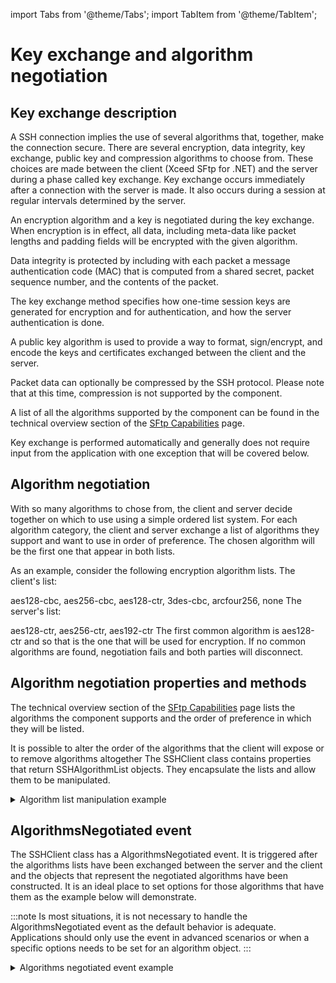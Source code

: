 import Tabs from '@theme/Tabs';
import TabItem from '@theme/TabItem';

# Key exchange and algorithm negotiation

## Key exchange description
A SSH connection implies the use of several algorithms that, together, make the connection secure. There are several encryption, data integrity, key exchange, public key and compression algorithms to choose from. These choices are made between the client (Xceed SFtp for .NET) and the server during a phase called key exchange. Key exchange occurs immediately after a connection with the server is made. It also occurs during a session at regular intervals determined by the server.

An encryption algorithm and a key is negotiated during the key exchange. When encryption is in effect, all data, including meta-data like packet lengths and padding fields will be encrypted with the given algorithm.

Data integrity is protected by including with each packet a message authentication code (MAC) that is computed from a shared secret, packet sequence number, and the contents of the packet.

The key exchange method specifies how one-time session keys are generated for encryption and for authentication, and how the server authentication is done.

A public key algorithm is used to provide a way to format, sign/encrypt, and encode the keys and certificates exchanged between the client and the server.

Packet data can optionally be compressed by the SSH protocol. Please note that at this time, compression is not supported by the component.

A list of all the algorithms supported by the component can be found in the technical overview section of the [SFtp Capabilities](/ftp/basic-concepts/ftp-capabilities/overview) page.

Key exchange is performed automatically and generally does not require input from the application with one exception that will be covered below.

## Algorithm negotiation
With so many algorithms to chose from, the client and server decide together on which to use using a simple ordered list system. For each algorithm category, the client and server exchange a list of algorithms they support and want to use in order of preference. The chosen algorithm will be the first one that appear in both lists.

As an example, consider the following encryption algorithm lists. The client's list:

aes128-cbc, aes256-cbc, aes128-ctr, 3des-cbc, arcfour256, none 
The server's list:

aes128-ctr, aes256-ctr, aes192-ctr
The first common algorithm is aes128-ctr and so that is the one that will be used for encryption. If no common algorithms are found, negotiation fails and both parties will disconnect.

## Algorithm negotiation properties and methods
The technical overview section of the [SFtp Capabilities](/ftp/basic-concepts/ftp-capabilities/overview) page lists the algorithms the component supports and the order of preference in which they will be listed.

It is possible to alter the order of the algorithms that the client will expose or to remove algorithms altogether The SSHClient class contains properties that return SSHAlgorithmList objects. They encapsulate the lists and allow them to be manipulated.

<details>

  <summary>Algorithm list manipulation example</summary>

  <Tabs>
    <TabItem value="csharp" label="C#" default>
      ```csharp
        using Xceed.SSH.Client;
        using Xceed.SSH.Core;

        namespace DocumentationExamples.SSH
        {
          public static class SSHAlgorithmList1
          {
            public static void Example()
            {
              string host = "yourhost.org";
              string username = "your username";
              string password = "your password";

              SSHClient ssh = new SSHClient();

              // Get the encryption algorithm list that affect both client-to-server and server-to-client
              SSHAlgorithmList encryptionAlgorithms = ssh.EncryptionAlgorithmList;

              // Re-order the different AES Ctr algorithms to the front of the list
              encryptionAlgorithms.MoveToFirst( SSHEncryptionMethods.AES128CtrEncryption );
              encryptionAlgorithms.MoveToFirst( SSHEncryptionMethods.AES192CtrEncryption );
              encryptionAlgorithms.MoveToFirst( SSHEncryptionMethods.AES256CtrEncryption );

              // Remove the AES128CtrEncryption from the list
              encryptionAlgorithms.Remove( SSHEncryptionMethods.AES128CtrEncryption );

              // Display the list of algorithms
              Console.WriteLine( encryptionAlgorithms );


              // Get the key exchange algorithm list
              SSHAlgorithmList keyExchangeAlgorithms = ssh.KeyExchangeAlgorithmList;

              /* DiffieHellmanGroupExchangeSHA256 is already part of the list. But that's ok. The AddFirst()
                method gracefully handles duplicates and will move the string to its new location in the list. */

              // Move DiffieHellmanGroupExchangeSHA256 to the head of the list
              keyExchangeAlgorithms.AddFirst( SSHKeyExchangeMethods.DiffieHellmanGroupExchangeSHA256 );

              // Display the list of algorithms
              Console.WriteLine( keyExchangeAlgorithms );


              SSHAlgorithmList dataIntegrityAlgorithms = ssh.DataIntegrityAlgorithmList;
              dataIntegrityAlgorithms.Remove( SSHDataIntegrityMethods.NoDataIntegrity );


              SSHAlgorithmList publicKeyAlgorithms = ssh.PublicKeyAlgorithmList;
              publicKeyAlgorithms.Remove( SSHPublicKeyMethods.SshDssPublicKeyAlgorithm );

              /* When the algorithm lists have been arranged to the application's satisfaction,
                the connection can be made. If the lists are modified after connection, it will 
                take effect in the next key-exchange or the next connection. */

              ssh.Connect( host );
              ssh.Authenticate( username, password );

              /* ... */

              ssh.Disconnect();
            }
          }
        }
      ```
    </TabItem>
    <TabItem value="vb.net" label="Visual Basic .NET">
      ```vb.NET
        Imports Xceed.SSH.Client
        Imports Xceed.SSH.Core

        Namespace DocumentationExamples.SSH
          Public NotInheritable Class SSHAlgorithmList1
            Private Sub New()
            End Sub
            Public Shared Sub Example()
              Dim host As String = "yourhost.org"
              Dim username As String = "your username"
              Dim password As String = "your password"

              Dim ssh As New SSHClient()

              ' Get the encryption algorithm list that affect both client-to-server and server-to-client
              Dim encryptionAlgorithms As SSHAlgorithmList = ssh.EncryptionAlgorithmList

              ' Re-order the different AES Ctr algorithms to the front of the list
              encryptionAlgorithms.MoveToFirst(SSHEncryptionMethods.AES128CtrEncryption)
              encryptionAlgorithms.MoveToFirst(SSHEncryptionMethods.AES192CtrEncryption)
              encryptionAlgorithms.MoveToFirst(SSHEncryptionMethods.AES256CtrEncryption)

              ' Remove the AES128CtrEncryption from the list
              encryptionAlgorithms.Remove(SSHEncryptionMethods.AES128CtrEncryption)

              ' Display the list of algorithms
              Console.WriteLine(encryptionAlgorithms)


              ' Get the key exchange algorithm list
              Dim keyExchangeAlgorithms As SSHAlgorithmList = ssh.KeyExchangeAlgorithmList

        '       DiffieHellmanGroupExchangeSHA256 is already part of the list. But that's ok. The AddFirst()
        '         method gracefully handles duplicates and will move the string to its new location in the list. 

              ' Move DiffieHellmanGroupExchangeSHA256 to the head of the list
              keyExchangeAlgorithms.AddFirst(SSHKeyExchangeMethods.DiffieHellmanGroupExchangeSHA256)

              ' Display the list of algorithms
              Console.WriteLine(keyExchangeAlgorithms)


              Dim dataIntegrityAlgorithms As SSHAlgorithmList = ssh.DataIntegrityAlgorithmList
              dataIntegrityAlgorithms.Remove(SSHDataIntegrityMethods.NoDataIntegrity)


              Dim publicKeyAlgorithms As SSHAlgorithmList = ssh.PublicKeyAlgorithmList
              publicKeyAlgorithms.Remove(SSHPublicKeyMethods.SshDssPublicKeyAlgorithm)

        '       When the algorithm lists have been arranged to the application's satisfaction,
        '         the connection can be made. If the lists are modified after connection, it will 
        '         take effect in the next key-exchange or the next connection. 

              ssh.Connect(host)
              ssh.Authenticate(username, password)

              '... 

              ssh.Disconnect()
            End Sub
          End Class
        End Namespace
      ```
    </TabItem>
  </Tabs>
</details>

## AlgorithmsNegotiated event
The SSHClient class has a AlgorithmsNegotiated event. It is triggered after the algorithms lists have been exchanged between the server and the client and the objects that represent the negotiated algorithms have been constructed. It is an ideal place to set options for those algorithms that have them as the example below will demonstrate.

:::note
Is most situations, it is not necessary to handle the AlgorithmsNegotiated event as the default behavior is adequate. Applications should only use the event in advanced scenarios or when a specific options needs to be set for an algorithm object.
:::

<details>

  <summary>Algorithms negotiated event example</summary>

  <Tabs>
    <TabItem value="csharp" label="C#" default>
      ```csharp
        using Xceed.SSH.Client;
        using Xceed.SSH.Protocols;

        namespace DocumentationExamples.SSH
        {
          public static class DiffieHellmanGroupKeyExchange1
          {
            public static void Example()
            {
              string host = "yourhost.org";
              string username = "your username";
              string password = "your password";

              SSHClient ssh = new SSHClient();

              /* Subscribe to the AlgorithmsNegotiated so that we can set custom options on the chosen
                algorithms during key exchange */
              ssh.AlgorithmsNegotiated += OnAlgorithmsNegotiated;

              ssh.Connect( host );
              ssh.Authenticate( username, password );

              ssh.Disconnect();
              ssh.Dispose();
            }

            private static void OnAlgorithmsNegotiated( object sender, AlgorithmsNegotiatedEventArgs e )
            {
              // Express the key exchange algorithm interface as a Diffie-Hellman Group Key Exchange object
              DiffieHellmanGroupKeyExchange diffieHellmanGroupKeyExchange = e.KeyExchangeAlgorithm as DiffieHellmanGroupKeyExchange;

              /* By expressing the key exchange interface as the DiffieHellmanGroupKeyExchange base class, 
                we don't have to have code specific to the SHA1 and SHA256 variant of the algorithm.
                Both will be covered. */

              // If we are using a Diffie-Hellman Group Key Exchange (SHA1 or SHA256) for this key exchange
              if( diffieHellmanGroupKeyExchange != null )
              {
                // Force the usage of a custom preferred group size
                diffieHellmanGroupKeyExchange.PreferredGroupSize = 3072;
              }
            }
          }
        }
      ```
    </TabItem>
    <TabItem value="vb.net" label="Visual Basic .NET">
      ```vb.NET
        Imports Xceed.SSH.Client
        Imports Xceed.SSH.Protocols

        Namespace DocumentationExamples.SSH
          Public NotInheritable Class DiffieHellmanGroupKeyExchange1
            Private Sub New()
            End Sub
            Public Shared Sub Example()
              Dim host As String = "yourhost.org"
              Dim username As String = "your username"
              Dim password As String = "your password"

              Dim ssh As New SSHClient()

        '       Subscribe to the AlgorithmsNegotiated so that we can set custom options on the chosen
        '         algorithms during key exchange 
              AddHandler ssh.AlgorithmsNegotiated, AddressOf OnAlgorithmsNegotiated

              ssh.Connect(host)
              ssh.Authenticate(username, password)

              ssh.Disconnect()
              ssh.Dispose()
            End Sub

            Private Shared Sub OnAlgorithmsNegotiated(ByVal sender As Object, ByVal e As AlgorithmsNegotiatedEventArgs)
              ' Express the key exchange algorithm interface as a Diffie-Hellman Group Key Exchange object
              Dim diffieHellmanGroupKeyExchange As DiffieHellmanGroupKeyExchange = TryCast(e.KeyExchangeAlgorithm, DiffieHellmanGroupKeyExchange)

        '       By expressing the key exchange interface as the DiffieHellmanGroupKeyExchange base class,
        '         we don't have to have code specific to the SHA1 and SHA256 variant of the algorithm.
        '         Both will be covered. 

              ' If we are using a Diffie-Hellman Group Key Exchange (SHA1 or SHA256) for this key exchange
              If diffieHellmanGroupKeyExchange IsNot Nothing Then
                ' Force the usage of a custom preferred group size
                diffieHellmanGroupKeyExchange.PreferredGroupSize = 3072
              End If
            End Sub
          End Class
        End Namespace
      ```
    </TabItem>
  </Tabs>
</details>